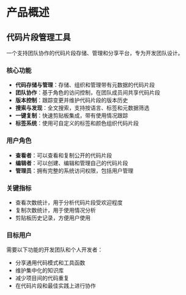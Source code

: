 # 产品概述

## 代码片段管理工具

一个支持团队协作的代码片段存储、管理和分享平台，专为开发团队设计。

### 核心功能

- **代码存储与管理**：存储、组织和管理带有元数据的代码片段
- **团队协作**：基于角色的访问控制，在团队成员间共享代码片段
- **版本控制**：跟踪变更并维护代码片段的版本历史
- **搜索与发现**：全文搜索，支持按语言、标签和元数据筛选
- **一键复制**：快速剪贴板集成，带有使用情况跟踪
- **标签系统**：使用可自定义的标签和颜色组织代码片段

### 用户角色

- **查看者**：可以查看和复制公开的代码片段
- **编辑者**：可以创建、编辑和管理自己的代码片段
- **管理员**：拥有完整的系统访问权限，包括用户管理

### 关键指标

- 查看次数统计，用于分析代码片段受欢迎程度
- 复制次数统计，用于使用情况分析
- 剪贴板历史记录，方便用户使用

### 目标用户

需要以下功能的开发团队和个人开发者：

- 分享通用代码模式和工具函数
- 维护集中化的知识库
- 减少项目间的代码重复
- 在代码片段和最佳实践上进行协作
